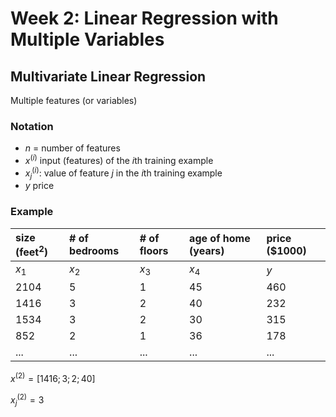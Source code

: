 # Week 2: Linear Regression with Multiple Variables

## Multivariate Linear Regression
Multiple features (or variables)

### Notation

* $n$ = number of features
* $x^{\left(i\right)}$ input (features) of the $i$th training example
* $x_j^{\left(i\right)}$: value of feature $j$ in the $i$th training example
* $y$ price

### Example

| size (feet<sup>2</sup>) | # of bedrooms | # of floors | age of home (years) | price ($1000)|
| :------------- | :------------- | :------------- | :------------- | :------------- |
| $x_1$ | $x_2$ | $x_3$ | $x_4$ | $y$ |
| 2104 | 5 | 1 | 45 | 460 |
| 1416 | 3 | 2 | 40 | 232 |
| 1534 | 3 | 2 | 30 | 315 |
| 852 | 2 | 1 | 36 | 178 |
| ... | ... | ... | ... | ... |

$x^{\left(2\right)} = [ 1416; 3; 2; 40]$

$x_j^{\left(2\right)} = 3$
